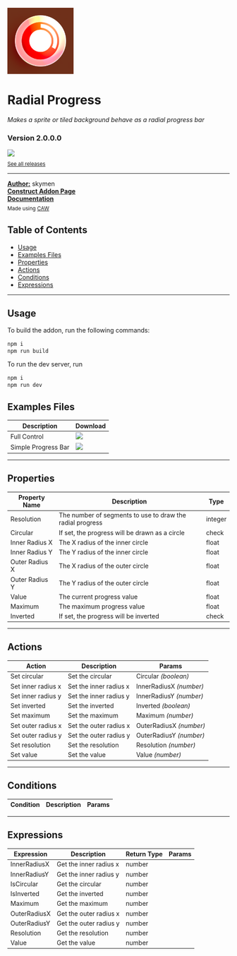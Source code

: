 <img src="./examples/cover.png" width="150" /><br>
# Radial Progress
<i>Makes a sprite or tiled background behave as a radial progress bar</i> <br>
### Version 2.0.0.0

[<img src="https://placehold.co/200x50/4493f8/FFF?text=Download&font=montserrat" width="200"/>](https://github.com/skymen/radialProgress_sdkv2/releases/download/skymen_RadialProgress-2.0.0.0.c3addon/skymen_RadialProgress-2.0.0.0.c3addon)
<br>
<sub> [See all releases](https://github.com/skymen/radialProgress_sdkv2/releases) </sub> <br>

---
<b><u>Author:</u></b> skymen <br>
<b>[Construct Addon Page](https://www.construct.net/en/make-games/addons/559/radial-progress)</b>  <br>
<b>[Documentation](https://www.construct.net/en/make-games/addons/559/radial-progress/documentation)</b>  <br>
<sub>Made using [CAW](https://marketplace.visualstudio.com/items?itemName=skymen.caw) </sub><br>

## Table of Contents
- [Usage](#usage)
- [Examples Files](#examples-files)
- [Properties](#properties)
- [Actions](#actions)
- [Conditions](#conditions)
- [Expressions](#expressions)
---
## Usage
To build the addon, run the following commands:

```
npm i
npm run build
```

To run the dev server, run

```
npm i
npm run dev
```

## Examples Files
| Description | Download |
| --- | --- |
| Full Control | [<img src="https://placehold.co/150x30/4493f8/FFF?text=Download&font=montserrat" width="150"/>](https://github.com/skymen/radialProgress_sdkv2/raw/refs/heads/main/examples/Full%20Control.c3p) |
| Simple Progress Bar | [<img src="https://placehold.co/150x30/4493f8/FFF?text=Download&font=montserrat" width="150"/>](https://github.com/skymen/radialProgress_sdkv2/raw/refs/heads/main/examples/Simple%20Progress%20Bar.c3p) |

---
## Properties
| Property Name | Description | Type |
| --- | --- | --- |
| Resolution | The number of segments to use to draw the radial progress | integer |
| Circular | If set, the progress will be drawn as a circle | check |
| Inner Radius X | The X radius of the inner circle | float |
| Inner Radius Y | The Y radius of the inner circle | float |
| Outer Radius X | The X radius of the outer circle | float |
| Outer Radius Y | The Y radius of the outer circle | float |
| Value | The current progress value | float |
| Maximum | The maximum progress value | float |
| Inverted | If set, the progress will be inverted | check |


---
## Actions
| Action | Description | Params
| --- | --- | --- |
| Set circular | Set the circular | Circular             *(boolean)* <br> |
| Set inner radius x | Set the inner radius x | InnerRadiusX             *(number)* <br> |
| Set inner radius y | Set the inner radius y | InnerRadiusY             *(number)* <br> |
| Set inverted | Set the inverted | Inverted             *(boolean)* <br> |
| Set maximum | Set the maximum | Maximum             *(number)* <br> |
| Set outer radius x | Set the outer radius x | OuterRadiusX             *(number)* <br> |
| Set outer radius y | Set the outer radius y | OuterRadiusY             *(number)* <br> |
| Set resolution | Set the resolution | Resolution             *(number)* <br> |
| Set value | Set the value | Value             *(number)* <br> |


---
## Conditions
| Condition | Description | Params
| --- | --- | --- |


---
## Expressions
| Expression | Description | Return Type | Params
| --- | --- | --- | --- |
| InnerRadiusX | Get the inner radius x | number |  | 
| InnerRadiusY | Get the inner radius y | number |  | 
| IsCircular | Get the circular | number |  | 
| IsInverted | Get the inverted | number |  | 
| Maximum | Get the maximum | number |  | 
| OuterRadiusX | Get the outer radius x | number |  | 
| OuterRadiusY | Get the outer radius y | number |  | 
| Resolution | Get the resolution | number |  | 
| Value | Get the value | number |  | 
